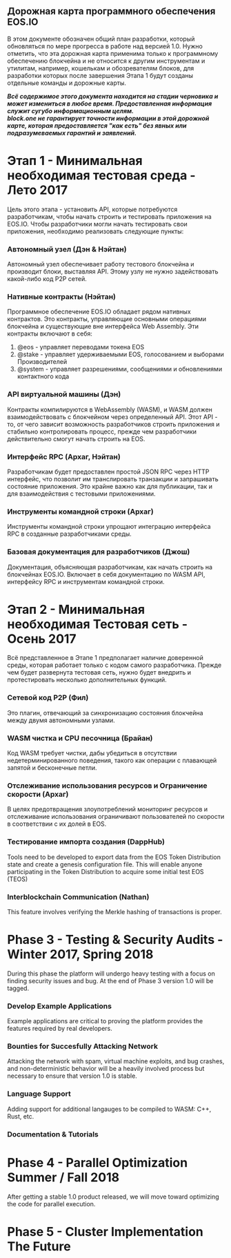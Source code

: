 ## Дорожная карта программного обеспечения EOS.IO

В этом документе обозначен общий план разработки, который обновляться по мере прогресса в работе над версией 1.0. Нужно отметить, что эта дорожная карта применима только к программному обеспечению блокчейна и не относится к другим инструментам и утилитам, например, кошелькам и обозревателям блоков, для разработки которых после завершения Этапа 1 будут созданы отдельные команды и дорожные карты.

***Всё содержимое этого документа находится на стадии черновика и может измениться в любое время. Предоставленная информация служит сугубо информационным целям.  
block.one не гарантирует точности информации в этой дорожной карте, которая предоставляется "как есть" без явных или подразумеваемых гарантий и заявлений.***

# Этап 1 - Минимальная необходимая тестовая среда - Лето 2017

Цель этого этапа - установить API, которые потребуются разработчикам, чтобы начать строить и тестировать приложения на EOS.IO. Чтобы разработчики могли начать тестировать свои приложения, необходимо реализовать следующие пункты:

### Автономный узел (Дэн & Нэйтан)

Автономный узел обеспечивает работу тестового блокчейна и производит блоки, выставляя API. Этому узлу не нужно задействовать какой-либо код P2P сетей.

### Нативные контракты (Нэйтан)

Программное обеспечение EOS.IO обладает рядом нативных контрактов. Это контракты, управляющие основными операциями блокчейна и существующие вне интерфейса Web Assembly. Эти контракты включают в себя:

  1. @eos - управляет переводами токена EOS
  2. @stake - управляет удерживаемыми EOS, голосованием и выборами Производителей
  3. @system - управляет разрешениями, сообщениями и обновлениями контактного кода

### API виртуальной машины (Дэн)

Контракты компилируются в WebAssembly (WASM), и WASM должен взаимодействовать с блокчейном через определенный API. Этот API - то, от чего зависит возможность разработчиков строить приложения и стабильно контролировать процесс, прежде чем разработчики действительно смогут начать строить на EOS.

### Интерфейс RPC (Архаг, Нэйтан)

Разработчикам будет предоставлен простой JSON RPC через HTTP интерфейс, что позволит им транслировать транзакции и запрашивать состояние приложения. Это крайне важно как для публикации, так и для взаимодействия с тестовыми приложениями.

### Инструменты командной строки (Архаг)

Инструменты командной строки упрощают интеграцию интерфейса RPC в созданные разработчиками среды.

### Базовая документация для разработчиков (Джош)

Документация, объясняющая разработчикам, как начать строить на блокчейнах EOS.IO. Включает в себя документацию по WASM API, интерфейсу RPC и инструментам командной строки.

# Этап 2 - Минимальная необходимая Тестовая сеть - Осень 2017

Всё представленное в Этапе 1 предполагает наличие доверенной среды, которая работает только с кодом самого разработчика. Прежде чем будет развернута тестовая сеть, нужно будет внедрить и протестировать несколько дополнительных функций.

### Сетевой код P2P (Фил)

Это плагин, отвечающий за синхронизацию состояния блокчейна между двумя автономными узлами.

### WASM чистка и CPU песочница (Брайан)

Код WASM требует чистки, дабы убедиться в отсутствии недетерминированного поведения, такого как операции с плавающей запятой и бесконечные петли.

### Отслеживание использования ресурсов и Ограничение скорости (Архаг)

В целях предотвращения злоупотреблений мониторинг ресурсов и отслеживание использования ограничивают пользователей по скорости в соответствии с их долей в EOS.

### Тестирование импорта создания (DappHub)

Tools need to be developed to export data from the EOS Token Distribution state and create a genesis configuration file. This will enable anyone participating in the Token Distribution to acquire some initial test EOS (TEOS)

### Interblockchain Communication (Nathan)

This feature involves verifying the Merkle hashing of transactions is proper.

# Phase 3 - Testing & Security Audits - Winter 2017, Spring 2018

During this phase the platform will undergo heavy testing with a focus on finding security issues and bug. At the end of Phase 3 version 1.0 will be tagged.

### Develop Example Applications

Example applications are critical to proving the platform provides the features required by real developers.

### Bounties for Succesfully Attacking Network

Attacking the network with spam, virtual machine exploits, and bug crashes, and non-deterministic behavior will be a heavily involved process but necessary to ensure that version 1.0 is stable.

### Language Support

Adding support for additional langauges to be compiled to WASM: C++, Rust, etc.

### Documentation & Tutorials

# Phase 4 - Parallel Optimization Summer / Fall 2018

After getting a stable 1.0 product released, we will move toward optimizing the code for parallel execution.

# Phase 5 - Cluster Implementation The Future